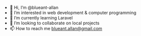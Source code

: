 - 👋 Hi, I’m @blueant-allan
- 👀 I’m interested in web development & computer programming
- 🌱 I’m currently learning Laravel
- 💞️ I’m looking to collaborate on local projects
- 📫 How to reach me blueant.allan@gmail.com

<!---
blueant-allan/blueant-allan is a ✨ special ✨ repository because its `README.md` (this file) appears on your GitHub profile.
You can click the Preview link to take a look at your changes.
--->
